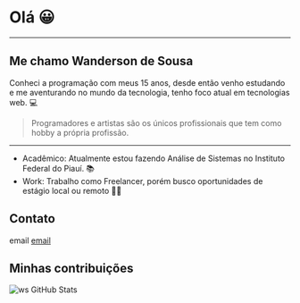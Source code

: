 # Olá :grinning:

---

## Me chamo Wanderson de Sousa

Conheci a programação com meus 15 anos, desde então venho estudando e me aventurando no mundo da tecnologia, tenho foco atual em tecnologias web. :computer:

>Programadores e artistas são os únicos profissionais que tem como hobby a própria profissão.


--- 
* Acadêmico: Atualmente estou fazendo Análise de Sistemas no Instituto Federal do Piauí. :books:
* Work: Trabalho como Freelancer, porém busco oportunidades de estágio local ou remoto :student:


## Contato

email [email](wandersonsousa3004@gmail.com)


## Minhas contribuições
![ws GitHub Stats](https://github-readme-stats.vercel.app/api?username=wandersonsousa&hide=["stars"]&show_icons=true)
